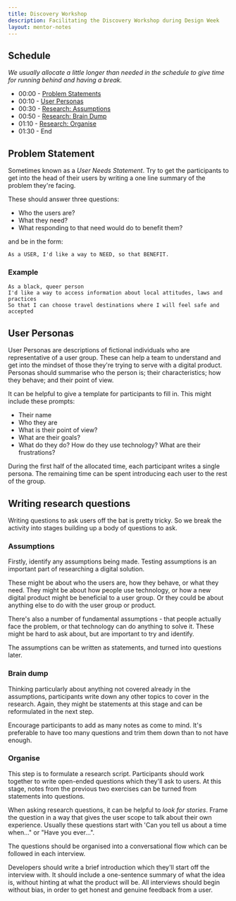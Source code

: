 ```yaml
---
title: Discovery Workshop
description: Facilitating the Discovery Workshop during Design Week
layout: mentor-notes
---
```


## Schedule

_We usually allocate a little longer than needed in the schedule to give time for running behind and having a break._

- 00:00 - [Problem Statements](#problem-statement)
- 00:10 - [User Personas](#user-personas)
- 00:30 - [Research: Assumptions](#assumptions)
- 00:50 - [Research: Brain Dump](#brain-dump)
- 01:10 - [Research: Organise](#organise)
- 01:30 - End

## Problem Statement

Sometimes known as a _User Needs Statement_. Try to get the participants to get into the head of their users by writing a one line summary of the problem they're facing.

These should answer three questions:

- Who the users are?
- What they need?
- What responding to that need would do to benefit them?

and be in the form:

```
As a USER, I'd like a way to NEED, so that BENEFIT.
```

### Example

```
As a black, queer person
I'd like a way to access information about local attitudes, laws and practices
So that I can choose travel destinations where I will feel safe and accepted
```

## User Personas

User Personas are descriptions of fictional individuals who are representative of a user group. These can help a team to understand and get into the mindset of those they're trying to serve with a digital product. Personas should summarise who the person is; their characteristics; how they behave; and their point of view.

It can be helpful to give a template for participants to fill in. This might include these prompts:

- Their name
- Who they are
- What is their point of view?
- What are their goals?
- What do they do? How do they use technology? What are their frustrations?

During the first half of the allocated time, each participant writes a single persona. The remaining time can be spent introducing each user to the rest of the group.

## Writing research questions

Writing questions to ask users off the bat is pretty tricky. So we break the activity into stages building up a body of questions to ask.

### Assumptions

Firstly, identify any assumptions being made. Testing assumptions is an important part of researching a digital solution.

These might be about who the users are, how they behave, or what they need. They might be about how people use technology, or how a new digital product might be beneficial to a user group. Or they could be about anything else to do with the user group or product.

There's also a number of fundamental assumptions - that people actually face the problem, or that technology can do anything to solve it. These might be hard to ask about, but are important to try and identify.

The assumptions can be written as statements, and turned into questions later.

### Brain dump

Thinking particularly about anything not covered already in the assumptions, participants write down any other topics to cover in the research. Again, they might be statements at this stage and can be reformulated in the next step.

Encourage participants to add as many notes as come to mind. It's preferable to have too many questions and trim them down than to not have enough.

### Organise

This step is to formulate a research script. Participants should work together to write open-ended questions which they'll ask to users. At this stage, notes from the previous two exercises can be turned from statements into questions.

When asking research questions, it can be helpful to _look for stories_. Frame the question in a way that gives the user scope to talk about their own experience. Usually these questions start with 'Can you tell us about a time when..." or "Have you ever...".

The questions should be organised into a conversational flow which can be followed in each interview.

Developers should write a brief introduction which they'll start off the interview with. It should include a one-sentence summary of what the idea is, without hinting at what the product will be. All interviews should begin without bias, in order to get honest and genuine feedback from a user.
